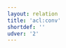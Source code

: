 ```yaml
---
layout: relation
title: 'acl:conv'
shortdef: ''
udver: '2'
---
```

<!-- Interlanguage links updated Út zář 29 20:23:15 CEST 2020 -->
